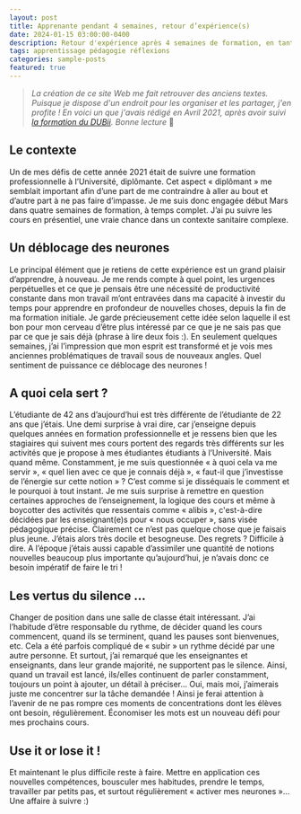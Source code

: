 ```yaml
---
layout: post
title: Apprenante pendant 4 semaines, retour d’expérience(s)
date: 2024-01-15 03:00:00-0400
description: Retour d'expérience après 4 semaines de formation, en tant qu'apprenante
tags: apprentissage pédagogie réflexions
categories: sample-posts
featured: true
---
```


> *La création de ce site Web me fait retrouver des anciens textes. Puisque je dispose d'un endroit pour les organiser et les partager, j'en profite ! En voici un que j'avais rédigé en Avril 2021, après avoir suivi [la formation du DUBii](https://du-bii.github.io/accueil/). Bonne lecture* :eyes:

## Le contexte

Un de mes défis de cette année 2021 était de suivre une formation professionnelle à l’Université, diplômante. Cet aspect « diplômant » me semblait important afin d’une part de me contraindre à aller au bout et d’autre part à ne pas faire d’impasse. Je me suis donc engagée début Mars dans quatre semaines de formation, à temps complet. J’ai pu suivre les cours en présentiel, une vraie chance dans un contexte sanitaire complexe.

## Un déblocage des neurones

Le principal élément que je retiens de cette expérience est un grand plaisir d’apprendre, à nouveau. Je me rends compte à quel point, les urgences perpétuelles et ce que je pensais être une nécessité de productivité constante dans mon travail m’ont entravées dans ma capacité à investir du temps pour apprendre en profondeur de nouvelles choses, depuis la fin de ma formation initiale. Je garde précieusement cette idée selon laquelle il est bon pour mon cerveau d’être plus intéressé par ce que je ne sais pas que par ce que je sais déjà (phrase à lire deux fois :). En seulement quelques semaines, j’ai l’impression que mon esprit est transformé et je vois mes anciennes problématiques de travail sous de nouveaux angles. Quel sentiment de puissance ce déblocage des neurones !

## A quoi cela sert ?

L’étudiante de 42 ans d’aujourd’hui est très différente de l’étudiante de 22 ans que j’étais. Une demi surprise à vrai dire, car j’enseigne depuis quelques années en formation professionnelle et je ressens bien que les stagiaires qui suivent mes cours portent des regards très différents sur les activités que je propose à mes étudiantes étudiants à l’Université. Mais quand même. Constamment, je me suis questionnée « à quoi cela va me servir », « quel lien avec ce que je connais déjà », « faut-il que j’investisse de l’énergie sur cette notion » ? C’est comme si je disséquais le comment et le pourquoi à tout instant. Je me suis surprise à remettre en question certaines approches de l’enseignement, la logique des cours et même à boycotter des activités que ressentais comme « alibis », c'est-à-dire décidées par les enseignant(e)s pour « nous occuper », sans visée pédagogique précise. Clairement ce n’est pas quelque chose que je faisais plus jeune. J’étais alors très docile et besogneuse. Des regrets ? Difficile à dire. A l’époque j’étais aussi capable d’assimiler une quantité de notions nouvelles beaucoup plus importante qu’aujourd’hui, je n’avais donc ce besoin impératif de faire le tri !

## Les vertus du silence …

Changer de position dans une salle de classe était intéressant. J’ai l’habitude d’être responsable du rythme, de décider quand les cours commencent, quand ils se terminent, quand les pauses sont bienvenues, etc. Cela a été parfois compliqué de « subir » un rythme décidé par une autre personne. Et surtout, j’ai remarqué que les enseignantes et enseignants, dans leur grande majorité, ne supportent pas le silence. Ainsi, quand un travail est lancé, ils/elles continuent de parler constamment, toujours un point à ajouter, un détail à préciser… Oui, mais moi, j’aimerais juste me concentrer sur la tâche demandée ! Ainsi je ferai attention à l’avenir de ne pas rompre ces moments de concentrations dont les élèves ont besoin, régulièrement. Économiser les mots est un nouveau défi pour mes prochains cours.

## Use it or lose it !

Et maintenant le plus difficile reste à faire. Mettre en application ces nouvelles compétences, bousculer mes habitudes, prendre le temps, travailler par petits pas, et surtout régulièrement « activer mes neurones »… Une affaire à suivre :)
